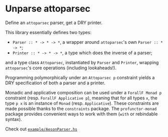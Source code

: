 Unparse attoparsec
==================

Define an `attoparsec` parser, get a DRY printer.

This library essentially defines two types:

- `Parser :: * -> * -> *`, a wrapper around `attoparsec`'s own `Parser :: * -> *`;
- `Printer :: * -> * -> *`, a type which does the inverse of a parser;

and a type class `Attoparsec`, instantiated by `Parser` and `Printer`, wrapping
`attoparsec`'s core operations (including lookaheads!).

Programming polymorphically under an `Attoparsec p` constraint yields a DRY
specification of both a parser and a printer.

Monadic and applicative composition can be used under a `ForallF Monad p` constraint
(resp. `ForallF Applicative p`), meaning that for all types `x`, the type `p x`
is an instance of `Monad` (resp. `Applicative`). These constraints are made
possible thanks to the `constraints` package. The `profunctor-monad` package
provides convenient ways to work with them (`with` or rebindable syntax).

Check out [`example/AesonParser.hs`](https://github.com/Lysxia/unparse-attoparsec/blob/master/example/AesonParser.hs)
